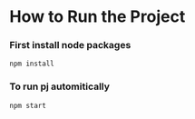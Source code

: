 # How to Run the Project

### First install node packages
```
npm install
```

### To run pj automitically
```
npm start
```
